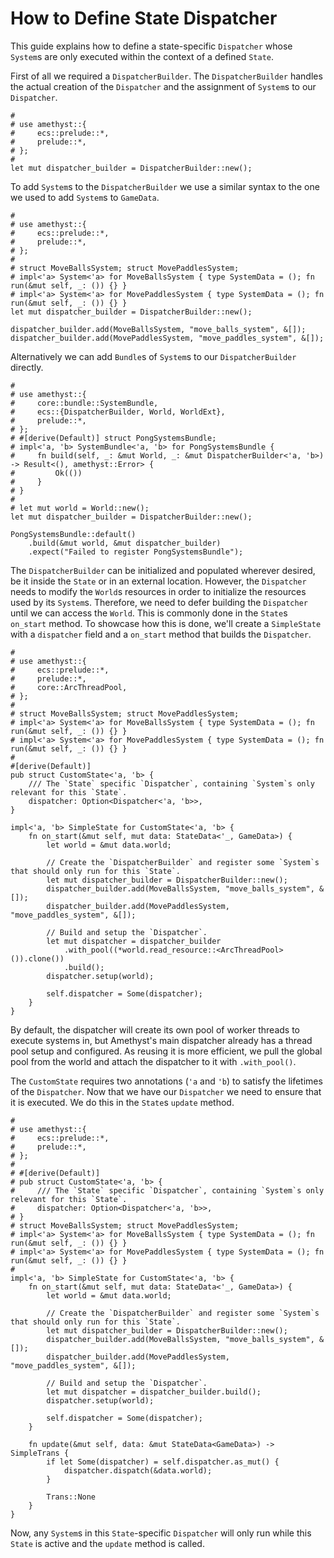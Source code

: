 # How to Define State Dispatcher

This guide explains how to define a state-specific `Dispatcher` whose `System`s are only executed within the context of a defined `State`. 

First of all we required a `DispatcherBuilder`. The `DispatcherBuilder` handles the actual creation of the `Dispatcher` and the assignment of `System`s to our `Dispatcher`. 

```rust,edition2018,no_run,noplaypen
#
# use amethyst::{
#     ecs::prelude::*,
#     prelude::*,
# };
# 
let mut dispatcher_builder = DispatcherBuilder::new();
```

To add `System`s to the `DispatcherBuilder` we use a similar syntax to the one we used to add `System`s to `GameData`.

```rust,edition2018,no_run,noplaypen
#
# use amethyst::{
#     ecs::prelude::*,
#     prelude::*,
# };
#
# struct MoveBallsSystem; struct MovePaddlesSystem;
# impl<'a> System<'a> for MoveBallsSystem { type SystemData = (); fn run(&mut self, _: ()) {} }
# impl<'a> System<'a> for MovePaddlesSystem { type SystemData = (); fn run(&mut self, _: ()) {} }
let mut dispatcher_builder = DispatcherBuilder::new();

dispatcher_builder.add(MoveBallsSystem, "move_balls_system", &[]);
dispatcher_builder.add(MovePaddlesSystem, "move_paddles_system", &[]);
```

Alternatively we can add `Bundle`s of `System`s to our `DispatcherBuilder` directly.

```rust,edition2018,no_run,noplaypen
#
# use amethyst::{
#     core::bundle::SystemBundle,
#     ecs::{DispatcherBuilder, World, WorldExt},
#     prelude::*,
# };
# #[derive(Default)] struct PongSystemsBundle;
# impl<'a, 'b> SystemBundle<'a, 'b> for PongSystemsBundle {
#     fn build(self, _: &mut World, _: &mut DispatcherBuilder<'a, 'b>) -> Result<(), amethyst::Error> {
#         Ok(())
#     }
# }
#
# let mut world = World::new();
let mut dispatcher_builder = DispatcherBuilder::new();

PongSystemsBundle::default()
    .build(&mut world, &mut dispatcher_builder)
    .expect("Failed to register PongSystemsBundle");
```

The `DispatcherBuilder` can be initialized and populated wherever desired, be it inside the `State` or in an external location. However, the `Dispatcher` needs to modify the `World`s resources in order to initialize the resources used by its `System`s. Therefore, we need to defer building the `Dispatcher` until we can access the `World`. This is commonly done in the `State`s `on_start` method. To showcase how this is done, we'll create a `SimpleState` with a `dispatcher` field and a `on_start` method that builds the `Dispatcher`.

```rust,edition2018,no_run,noplaypen
#
# use amethyst::{
#     ecs::prelude::*,
#     prelude::*,
#     core::ArcThreadPool,
# };
#
# struct MoveBallsSystem; struct MovePaddlesSystem;
# impl<'a> System<'a> for MoveBallsSystem { type SystemData = (); fn run(&mut self, _: ()) {} }
# impl<'a> System<'a> for MovePaddlesSystem { type SystemData = (); fn run(&mut self, _: ()) {} }
#
#[derive(Default)]
pub struct CustomState<'a, 'b> {
    /// The `State` specific `Dispatcher`, containing `System`s only relevant for this `State`.
    dispatcher: Option<Dispatcher<'a, 'b>>,
}

impl<'a, 'b> SimpleState for CustomState<'a, 'b> {
    fn on_start(&mut self, mut data: StateData<'_, GameData>) {
        let world = &mut data.world;
        
        // Create the `DispatcherBuilder` and register some `System`s that should only run for this `State`.
        let mut dispatcher_builder = DispatcherBuilder::new();
        dispatcher_builder.add(MoveBallsSystem, "move_balls_system", &[]);
        dispatcher_builder.add(MovePaddlesSystem, "move_paddles_system", &[]);

        // Build and setup the `Dispatcher`.
        let mut dispatcher = dispatcher_builder
            .with_pool((*world.read_resource::<ArcThreadPool>()).clone())
            .build();
        dispatcher.setup(world);

        self.dispatcher = Some(dispatcher);
    }
}
```

By default, the dispatcher will create its own pool of worker threads to execute systems in, but Amethyst's main dispatcher already has a thread pool setup and configured. As reusing it is more efficient, we pull the global pool from the world and attach the dispatcher to it with `.with_pool()`.

The `CustomState` requires two annotations (`'a` and `'b`) to satisfy the lifetimes of the `Dispatcher`. Now that we have our `Dispatcher` we need to ensure that it is executed. We do this in the `State`s `update` method.

```rust,edition2018,no_run,noplaypen
#
# use amethyst::{
#     ecs::prelude::*,
#     prelude::*,
# };
# 
# #[derive(Default)]
# pub struct CustomState<'a, 'b> {
#     /// The `State` specific `Dispatcher`, containing `System`s only relevant for this `State`.
#     dispatcher: Option<Dispatcher<'a, 'b>>,
# }
# struct MoveBallsSystem; struct MovePaddlesSystem;
# impl<'a> System<'a> for MoveBallsSystem { type SystemData = (); fn run(&mut self, _: ()) {} }
# impl<'a> System<'a> for MovePaddlesSystem { type SystemData = (); fn run(&mut self, _: ()) {} }
# 
impl<'a, 'b> SimpleState for CustomState<'a, 'b> {
    fn on_start(&mut self, mut data: StateData<'_, GameData>) {
        let world = &mut data.world;
         
        // Create the `DispatcherBuilder` and register some `System`s that should only run for this `State`.
        let mut dispatcher_builder = DispatcherBuilder::new();
        dispatcher_builder.add(MoveBallsSystem, "move_balls_system", &[]);
        dispatcher_builder.add(MovePaddlesSystem, "move_paddles_system", &[]);
 
        // Build and setup the `Dispatcher`.
        let mut dispatcher = dispatcher_builder.build();
        dispatcher.setup(world);
 
        self.dispatcher = Some(dispatcher);
    }
 
    fn update(&mut self, data: &mut StateData<GameData>) -> SimpleTrans {
        if let Some(dispatcher) = self.dispatcher.as_mut() {
            dispatcher.dispatch(&data.world);
        }

        Trans::None
    }
}
```

Now, any `System`s in this `State`-specific `Dispatcher` will only run while this `State` is active and the `update` method is called. 
